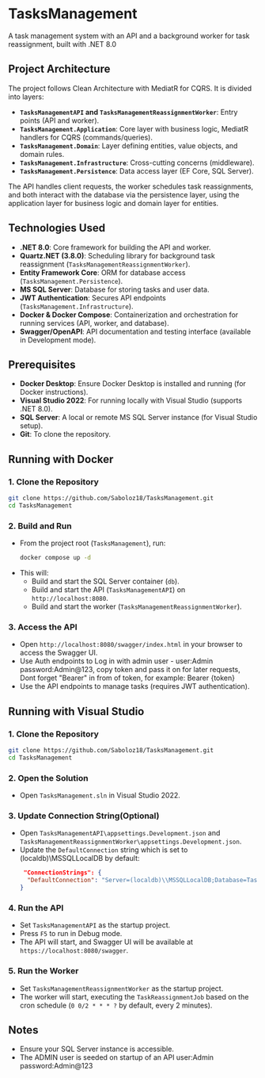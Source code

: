 # TasksManagement

A task management system with an API and a background worker for task reassignment, built with .NET 8.0 

## Project Architecture

The project follows Clean Architecture with MediatR for CQRS. It is divided into layers:

- **`TasksManagementAPI` and `TasksManagementReassignmentWorker`**: Entry points (API and worker).
- **`TasksManagement.Application`**: Core layer with business logic, MediatR handlers for CQRS (commands/queries).
- **`TasksManagement.Domain`**: Layer defining entities, value objects, and domain rules.
- **`TasksManagement.Infrastructure`**: Cross-cutting concerns (middleware).
- **`TasksManagement.Persistence`**: Data access layer (EF Core, SQL Server).

The API handles client requests, the worker schedules task reassignments, and both interact with the database via the persistence layer, using the application layer for business logic and domain layer for entities.

## Technologies Used

- **.NET 8.0**: Core framework for building the API and worker.
- **Quartz.NET (3.8.0)**: Scheduling library for background task reassignment (`TasksManagementReassignmentWorker`).
- **Entity Framework Core**: ORM for database access (`TasksManagement.Persistence`).
- **MS SQL Server**: Database for storing tasks and user data.
- **JWT Authentication**: Secures API endpoints (`TasksManagement.Infrastructure`).
- **Docker & Docker Compose**: Containerization and orchestration for running services (API, worker, and database).
- **Swagger/OpenAPI**: API documentation and testing interface (available in Development mode).

## Prerequisites

- **Docker Desktop**: Ensure Docker Desktop is installed and running (for Docker instructions).
- **Visual Studio 2022**: For running locally with Visual Studio (supports .NET 8.0).
- **SQL Server**: A local or remote MS SQL Server instance (for Visual Studio setup).
- **Git**: To clone the repository.

## Running with Docker

### 1. Clone the Repository
```bash
git clone https://github.com/Saboloz18/TasksManagement.git
cd TasksManagement
```

### 2. Build and Run
- From the project root (`TasksManagement`), run:
  ```bash
  docker compose up -d
  ```
- This will:
  - Build and start the SQL Server container (`db`).
  - Build and start the API (`TasksManagementAPI`) on `http://localhost:8080`.
  - Build and start the worker (`TasksManagementReassignmentWorker`).

### 3. Access the API
- Open `http://localhost:8080/swagger/index.html` in your browser to access the Swagger UI.
- Use Auth endpoints to Log in with admin user - user:Admin password:Admin@123, copy token and pass it on for later requests, Dont forget "Bearer" in from of token, for example: Bearer {token}
- Use the API endpoints to manage tasks (requires JWT authentication).


## Running with Visual Studio

### 1. Clone the Repository
```bash
git clone https://github.com/Saboloz18/TasksManagement.git
cd TasksManagement
```

### 2. Open the Solution
- Open `TasksManagement.sln` in Visual Studio 2022.

### 3. Update Connection String(Optional)
- Open `TasksManagementAPI\appsettings.Development.json` and `TasksManagementReassignmentWorker\appsettings.Development.json`.
- Update the `DefaultConnection` string which is set to (localdb)\\MSSQLLocalDB by default:
  ```json
   "ConnectionStrings": {
    "DefaultConnection": "Server=(localdb)\\MSSQLLocalDB;Database=TasksManagement;Trusted_Connection=True;"
  }
  ```
### 4. Run the API
- Set `TasksManagementAPI` as the startup project.
- Press `F5` to run in Debug mode.
- The API will start, and Swagger UI will be available at `https://localhost:8080/swagger`.

### 5. Run the Worker
- Set `TasksManagementReassignmentWorker` as the startup project.
- The worker will start, executing the `TaskReassignmentJob` based on the cron schedule (`0 0/2 * * * ?` by default, every 2 minutes).


## Notes
- Ensure your SQL Server instance is accessible.
- The ADMIN user is seeded on startup of an API user:Admin password:Admin@123
